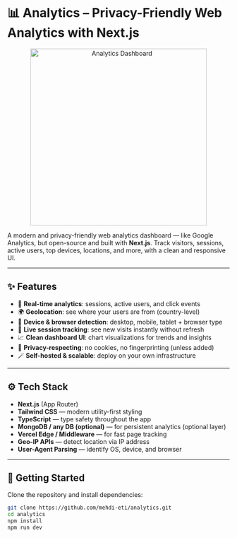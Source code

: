 # 📊 Analytics – Privacy-Friendly Web Analytics with Next.js

<div align="center">
  <img src="https://fascinating-haupia-f4b311.netlify.app/images/analytics.jpeg" alt="Analytics Dashboard" width="400" />
</div>

A modern and privacy-friendly web analytics dashboard — like Google Analytics, but open-source and built with **Next.js**. Track visitors, sessions, active users, top devices, locations, and more, with a clean and responsive UI.

---

## ✨ Features

- 🧠 **Real-time analytics**: sessions, active users, and click events
- 🌍 **Geolocation**: see where your users are from (country-level)
- 📱 **Device & browser detection**: desktop, mobile, tablet + browser type
- 🔄 **Live session tracking**: see new visits instantly without refresh
- 📈 **Clean dashboard UI**: chart visualizations for trends and insights
- 🔐 **Privacy-respecting**: no cookies, no fingerprinting (unless added)
- 🪄 **Self-hosted & scalable**: deploy on your own infrastructure

---

## ⚙️ Tech Stack

- **Next.js** (App Router)
- **Tailwind CSS** — modern utility-first styling
- **TypeScript** — type safety throughout the app
- **MongoDB / any DB (optional)** — for persistent analytics (optional layer)
- **Vercel Edge / Middleware** — for fast page tracking
- **Geo-IP APIs** — detect location via IP address
- **User-Agent Parsing** — identify OS, device, and browser

---

## 🚀 Getting Started

Clone the repository and install dependencies:

```bash
git clone https://github.com/mehdi-eti/analytics.git
cd analytics
npm install
npm run dev
